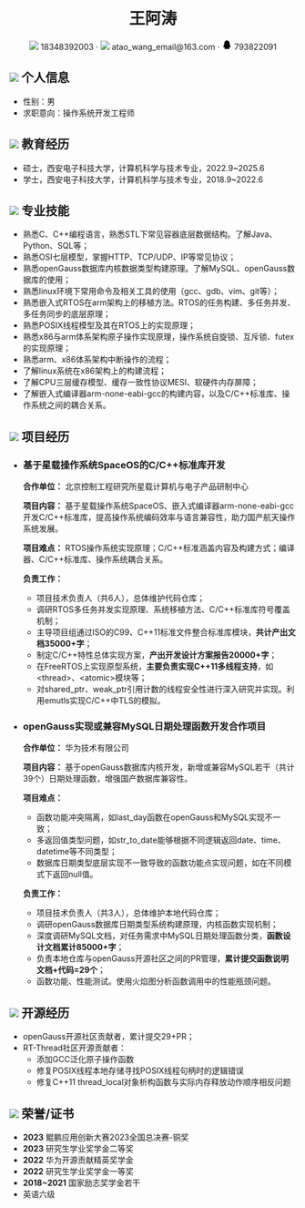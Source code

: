  <center>
     <h1>王阿涛</h1>
     <div>
         <span>
             <img src="assets/phone-solid.svg" width="18px">
             18348392003
         </span>
         ·
         <span>
             <img src="assets/envelope-solid.svg" width="18px">
             atao_wang_email@163.com
         </span>
         ·
         <span>
             <img src="assets/qq-fill.svg" width="18px">
             793822091
         </span>
     </div>
 </center>

 ## <img src="assets/info-circle-solid.svg" width="30px"> 个人信息 

 - 性别：男
 - 求职意向：操作系统开发工程师

## <img src="assets/graduation-cap-solid.svg" width="30px"> 教育经历

- 硕士，西安电子科技大学，计算机科学与技术专业，2022.9~2025.6
- 学士，西安电子科技大学，计算机科学与技术专业，2018.9~2022.6

## <img src="assets/tools-solid.svg" width="30px"> 专业技能

- 熟悉C、C++编程语言，熟悉STL下常见容器底层数据结构。了解Java、Python、SQL等；
- 熟悉OSI七层模型，掌握HTTP、TCP/UDP、IP等常见协议；
- 熟悉openGauss数据库内核数据类型构建原理。了解MySQL、openGauss数据库的使用；
- 熟悉linux环境下常用命令及相关工具的使用（gcc、gdb、vim、git等）；
- 熟悉嵌入式RTOS在arm架构上的移植方法。RTOS的任务构建、多任务并发、多任务同步的底层原理；
- 熟悉POSIX线程模型及其在RTOS上的实现原理；
- 熟悉x86与arm体系架构原子操作实现原理，操作系统自旋锁、互斥锁、futex的实现原理；
- 熟悉arm、x86体系架构中断操作的流程；
- 了解linux系统在x86架构上的构建流程；
- 了解CPU三层缓存模型、缓存一致性协议MESI、软硬件内存屏障；
- 了解嵌入式编译器arm-none-eabi-gcc的构建内容，以及C/C++标准库、操作系统之间的耦合关系。

## <img src="assets/project-diagram-solid.svg" width="30px"> 项目经历

- ### 基于星载操作系统SpaceOS的C/C++标准库开发

    **合作单位：** 北京控制工程研究所星载计算机与电子产品研制中心

    **项目内容：** 基于星载操作系统SpaceOS、嵌入式编译器arm-none-eabi-gcc开发C/C++标准库，提高操作系统编码效率与语言兼容性，助力国产航天操作系统发展。

    **项目难点：** RTOS操作系统实现原理；C/C++标准涵盖内容及构建方式；编译器、C/C++标准库、操作系统耦合关系。

    **负责工作：**
    - 项目技术负责人（共6人），总体维护代码仓库；
    - 调研RTOS多任务并发实现原理、系统移植方法、C/C++标准库符号覆盖机制；
    - 主导项目组通过ISO的C99、C++11标准文件整合标准库模块，**共计产出文档35000+字**；
    - 制定C/C++特性总体实现方案，**产出开发设计方案报告20000+字**；
    - 在FreeRTOS上实现原型系统，**主要负责实现C++11多线程支持**，如\<thread\>、\<atomic\>模块等；
    - 对shared_ptr、weak_ptr引用计数的线程安全性进行深入研究并实现。利用emutls实现C/C++中TLS的模拟。

- ### openGauss实现或兼容MySQL日期处理函数开发合作项目

    **合作单位：** 华为技术有限公司

    **项目内容：** 基于openGauss数据库内核开发，新增或兼容MySQL若干（共计39个）日期处理函数，增强国产数据库兼容性。
    
    **项目难点：** 
    - 函数功能冲突隔离，如last_day函数在openGauss和MySQL实现不一致；
    - 多返回值类型问题，如str_to_date能够根据不同逻辑返回date、time、datetime等不同类型；
    - 数据库日期类型底层实现不一致导致的函数功能点实现问题，如在不同模式下返回null值。

    **负责工作：**
    - 项目技术负责人（共3人），总体维护本地代码仓库；
    - 调研openGauss数据库日期类型系统构建原理，内核函数实现机制；
    - 深度调研MySQL文档，对任务需求中MySQL日期处理函数分类，**函数设计文档累计85000+字**；
    - 负责本地仓库与openGauss开源社区之间的PR管理，**累计提交函数说明文档+代码=29个**；
    - 函数功能、性能测试。使用火焰图分析函数调用中的性能瓶颈问题。

## <img src="assets/github-brands.svg" width="30px"> 开源经历

- openGauss开源社区贡献者，累计提交29+PR；
- RT-Thread社区开源贡献者：
  - 添加GCC泛化原子操作函数
  - 修复POSIX线程本地存储寻找POSIX线程句柄时的逻辑错误
  - 修复C++11 thread_local对象析构函数与实际内存释放动作顺序相反问题

## <img src="assets/briefcase-solid.svg" width="30px"> 荣誉/证书

- **2023** 鲲鹏应用创新大赛2023全国总决赛-铜奖
- **2023** 研究生学业奖学金二等奖
- **2022** 华为开源贡献精英奖学金
- **2022** 研究生学业奖学金一等奖
- **2018~2021** 国家励志奖学金若干
- 英语六级